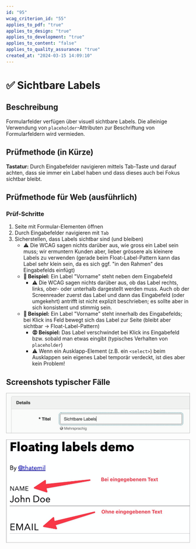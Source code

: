 ```yaml
---
id: "95"
wcag_criterion_id: "55"
applies_to_pdf: "true"
applies_to_design: "true"
applies_to_development: "true"
applies_to_content: "false"
applies_to_quality_assurance: "true"
created_at: "2024-03-15 14:09:10"
---
```


# ✅ Sichtbare Labels

## Beschreibung

Formularfelder verfügen über visuell sichtbare Labels. Die alleinige Verwendung von `placeholder`-Attributen zur Beschriftung von Formularfeldern wird vermieden.

## Prüfmethode (in Kürze)

**Tastatur:** Durch Eingabefelder navigieren mittels Tab-Taste und darauf achten, dass sie immer ein Label haben und dass dieses auch bei Fokus sichtbar bleibt.

## Prüfmethode für Web (ausführlich)

### Prüf-Schritte

1. Seite mit Formular-Elementen öffnen
1. Durch Eingabefelder navigieren mit `Tab`
1. Sicherstellen, dass Labels sichtbar sind (und bleiben)
    - ⚠️ Die WCAG sagen nichts darüber aus, wie gross ein Label sein muss; wir ermuntern Kunden aber, lieber grössere als kleinere Labels zu verwenden (gerade beim Float-Label-Pattern kann das Label sehr klein sein, da es sich ggf. "in den Rahmen" des Eingabefelds einfügt)
    - **🙂 Beispiel:** Ein Label "Vorname" steht neben dem Eingabefeld
        - ⚠️ Die WCAG sagen nichts darüber aus, ob das Label rechts, links, ober- oder unterhalb dargestellt werden muss. Auch ob der Screenreader zuerst das Label und dann das Eingabefeld (oder umgekehrt) antrifft ist nicht explizit beschrieben; es sollte aber in sich konsistent und stimmig sein.
    - **🙂 Beispiel:** Ein Label "Vorname" steht innerhalb des Eingabefelds; bei Klick ins Feld bewegt sich das Label zur Seite (bleibt aber sichtbar → Float-Label-Pattern)
        - **😡 Beispiel:** Das Label verschwindet bei Klick ins Eingabefeld bzw. sobald man etwas eingibt (typisches Verhalten von `placeholder`)
        - ⚠️ Wenn ein Ausklapp-Element (z.B. ein `<select>`) beim Ausklappen sein eigenes Label temporär verdeckt, ist dies aber kein Problem!

## Screenshots typischer Fälle

![Labels sind immer sichtbar in A4AA](images/labels-sind-immer-sichtbar-in-a4aa.png)

![Float-Label-Pattern](images/float-label-pattern.png)